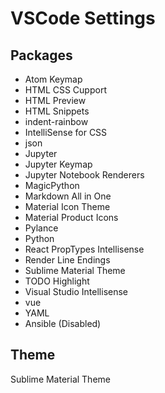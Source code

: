 # VSCode Settings #
## Packages ##
-   Atom Keymap
-   HTML CSS Cupport
-   HTML Preview
-   HTML Snippets
-   indent-rainbow
-   IntelliSense for CSS
-   json
-   Jupyter
-   Jupyter Keymap
-   Jupyter Notebook Renderers
-   MagicPython
-   Markdown All in One
-   Material Icon Theme
-   Material Product Icons
-   Pylance
-   Python
-   React PropTypes Intellisense
-   Render Line Endings
-   Sublime Material Theme
-   TODO Highlight
-   Visual Studio Intellisense
-   vue
-   YAML
-   Ansible (Disabled)

## Theme ##
Sublime Material Theme

